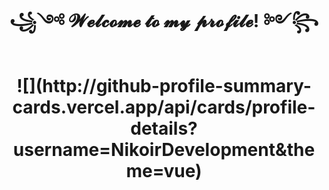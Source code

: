 <div id="header" align="center">
  <h1> ꧁༺ 𝓦𝓮𝓵𝓬𝓸𝓶𝓮 𝓽𝓸 𝓶𝔂 𝓹𝓻𝓸𝓯𝓲𝓵𝓮! ༻꧂ </h1>
</div>

<div id="CenterStatistics_Contributions" align="center">
  <h1> ![](http://github-profile-summary-cards.vercel.app/api/cards/profile-details?username=NikoirDevelopment&theme=vue) </h1>
</div>
